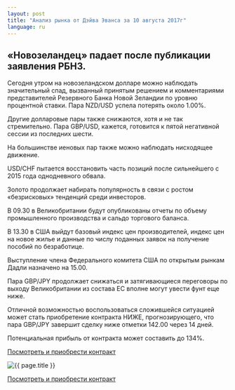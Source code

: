 ```yaml
---
layout: post
title: "Анализ рынка от Дэйва Эванса за 10 августа 2017г"
language: ru
---
```

## «Новозеландец» падает после публикации заявления РБНЗ.

Сегодня утром на новозеландском долларе можно наблюдать значительный спад, вызванный принятым решением и комментариями представителей Резервного Банка Новой Зеландии по уровню процентной ставки. Пара NZD/USD успела потерять около 1.00%.

Другие долларовые пары также снижаются, хотя и не так стремительно. Пара GBP/USD, кажется, готовится к пятой негативной сессии из последних шести.

На большинстве иеновых пар также можно наблюдать нисходящее движение.

USD/CHF пытается восстановить часть позиций после сильнейшего с 2015 года однодневного обвала.

Золото продолжает набирать популярность в связи с ростом «безрисковых» тенденций среди инвесторов.

 
В 09.30 в Великобритании будут опубликованы отчеты по объему промышленного производства и сальдо торгового баланса.

В 13.30 в США выйдут базовый индекс цен производителей, индекс цен на новое жилье и данные по числу поданных заявок на получение пособий по безработице.

Выступление члена Федерального комитета США по открытым рынкам Дадли назначено на 15.00.

 
Пара GBP/JPY продолжает снижаться и затягивающиеся переговоры по выходу Великобритании из состава ЕС вполне могут увести фунт еще ниже.

Отличной возможностью воспользоваться сложившейся ситуацией может стать приобретение контракта НИЖЕ, прогнозирующего, что пара GBP/JPY завершит сделку ниже отметки 142.00 через 14 дней. 

Потенциальная прибыль от контракта может составить до 134%.


<a href="http://record.binary.com/_bivVDfg8lHux76XffYA0JmNd7ZgqdRLk/1/?market=forex&underlying=frxGBPJPY&formname=higherlower&duration_amount=14&duration_units=d&amount=10&amount_type=payout&expiry_type=duration&barrier=142&s=1&t=i6nLYljMpjg9oUs8Zj_7up0co5lt24DG" target="_blank">Посмотреть и приобрести контракт</a>

<img src="{{ site.url }}/images/ru-10-aug-17.png" alt="{{ page.title }}"  title="{{ page.title }}">

<a href="%LINK%%?https://www.binary.com/d/trade.cgi?market=forex&underlying=frxGBPJPY&formname=higherlower&duration_amount=14&duration_units=d&amount=10&amount_type=payout&expiry_type=duration&barrier=142&s=1&t=i6nLYljMpjg9oUs8Zj_7up0co5lt24DG" target="_blank">Посмотреть и приобрести контракт</a>